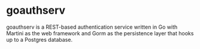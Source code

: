 # goauthserv

goauthserv is a REST-based authentication service written in Go with Martini as the web framework and Gorm as the persistence layer that hooks up to a Postgres database.

